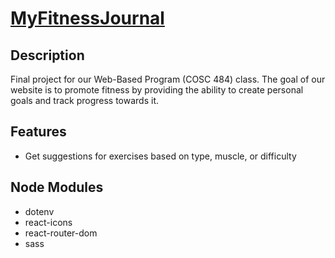 # [MyFitnessJournal](https://kylebuii.github.io/MyFitnessJournal/)
## Description
Final project for our Web-Based Program (COSC 484) class. The goal of our website is to promote fitness by providing the ability to create personal goals and track progress towards it.

## Features
- Get suggestions for exercises based on type, muscle, or difficulty

## Node Modules
- dotenv
- react-icons
- react-router-dom
- sass
